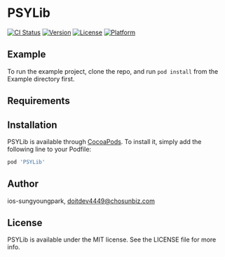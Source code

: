 # PSYLib

[![CI Status](https://img.shields.io/travis/ios-sungyoungpark/PSYLib.svg?style=flat)](https://travis-ci.org/ios-sungyoungpark/PSYLib)
[![Version](https://img.shields.io/cocoapods/v/PSYLib.svg?style=flat)](https://cocoapods.org/pods/PSYLib)
[![License](https://img.shields.io/cocoapods/l/PSYLib.svg?style=flat)](https://cocoapods.org/pods/PSYLib)
[![Platform](https://img.shields.io/cocoapods/p/PSYLib.svg?style=flat)](https://cocoapods.org/pods/PSYLib)

## Example

To run the example project, clone the repo, and run `pod install` from the Example directory first.

## Requirements

## Installation

PSYLib is available through [CocoaPods](https://cocoapods.org). To install
it, simply add the following line to your Podfile:

```ruby
pod 'PSYLib'
```

## Author

ios-sungyoungpark, doitdev4449@chosunbiz.com

## License

PSYLib is available under the MIT license. See the LICENSE file for more info.
